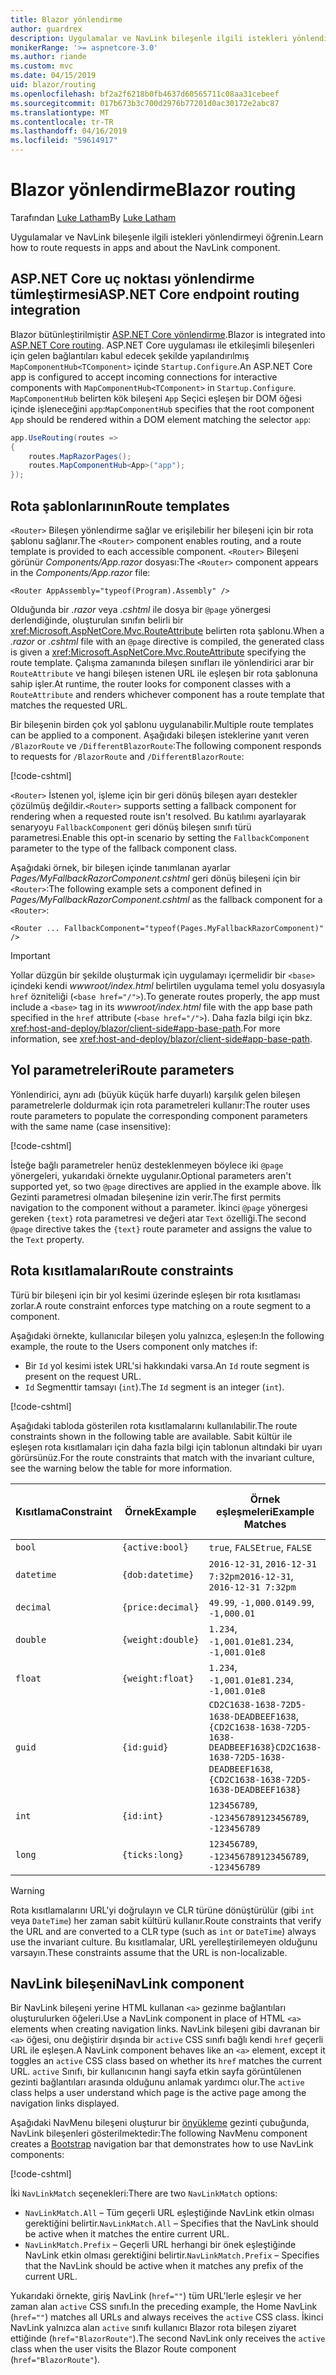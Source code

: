 ```yaml
---
title: Blazor yönlendirme
author: guardrex
description: Uygulamalar ve NavLink bileşenle ilgili istekleri yönlendirmeyi öğrenin.
monikerRange: '>= aspnetcore-3.0'
ms.author: riande
ms.custom: mvc
ms.date: 04/15/2019
uid: blazor/routing
ms.openlocfilehash: bf2a2f6218b0fb4637d60565711c08aa31cebeef
ms.sourcegitcommit: 017b673b3c700d2976b77201d0ac30172e2abc87
ms.translationtype: MT
ms.contentlocale: tr-TR
ms.lasthandoff: 04/16/2019
ms.locfileid: "59614917"
---
```

# <a name="blazor-routing"></a><span data-ttu-id="462ac-103">Blazor yönlendirme</span><span class="sxs-lookup"><span data-stu-id="462ac-103">Blazor routing</span></span>

<span data-ttu-id="462ac-104">Tarafından [Luke Latham](https://github.com/guardrex)</span><span class="sxs-lookup"><span data-stu-id="462ac-104">By [Luke Latham](https://github.com/guardrex)</span></span>

<span data-ttu-id="462ac-105">Uygulamalar ve NavLink bileşenle ilgili istekleri yönlendirmeyi öğrenin.</span><span class="sxs-lookup"><span data-stu-id="462ac-105">Learn how to route requests in apps and about the NavLink component.</span></span>

## <a name="aspnet-core-endpoint-routing-integration"></a><span data-ttu-id="462ac-106">ASP.NET Core uç noktası yönlendirme tümleştirmesi</span><span class="sxs-lookup"><span data-stu-id="462ac-106">ASP.NET Core endpoint routing integration</span></span>

<span data-ttu-id="462ac-107">Blazor bütünleştirilmiştir [ASP.NET Core yönlendirme](xref:fundamentals/routing).</span><span class="sxs-lookup"><span data-stu-id="462ac-107">Blazor is integrated into [ASP.NET Core routing](xref:fundamentals/routing).</span></span> <span data-ttu-id="462ac-108">ASP.NET Core uygulaması ile etkileşimli bileşenleri için gelen bağlantıları kabul edecek şekilde yapılandırılmış `MapComponentHub<TComponent>` içinde `Startup.Configure`.</span><span class="sxs-lookup"><span data-stu-id="462ac-108">An ASP.NET Core app is configured to accept incoming connections for interactive components with `MapComponentHub<TComponent>` in `Startup.Configure`.</span></span> <span data-ttu-id="462ac-109">`MapComponentHub` belirten kök bileşeni `App` Seçici eşleşen bir DOM öğesi içinde işleneceğini `app`:</span><span class="sxs-lookup"><span data-stu-id="462ac-109">`MapComponentHub` specifies that the root component `App` should be rendered within a DOM element matching the selector `app`:</span></span>

```csharp
app.UseRouting(routes =>
{
    routes.MapRazorPages();
    routes.MapComponentHub<App>("app");
});
```

## <a name="route-templates"></a><span data-ttu-id="462ac-110">Rota şablonlarının</span><span class="sxs-lookup"><span data-stu-id="462ac-110">Route templates</span></span>

<span data-ttu-id="462ac-111">`<Router>` Bileşen yönlendirme sağlar ve erişilebilir her bileşeni için bir rota şablonu sağlanır.</span><span class="sxs-lookup"><span data-stu-id="462ac-111">The `<Router>` component enables routing, and a route template is provided to each accessible component.</span></span> <span data-ttu-id="462ac-112">`<Router>` Bileşeni görünür *Components/App.razor* dosyası:</span><span class="sxs-lookup"><span data-stu-id="462ac-112">The `<Router>` component appears in the *Components/App.razor* file:</span></span>

```cshtml
<Router AppAssembly="typeof(Program).Assembly" />
```

<span data-ttu-id="462ac-113">Olduğunda bir *.razor* veya *.cshtml* ile dosya bir `@page` yönergesi derlendiğinde, oluşturulan sınıfın belirli bir <xref:Microsoft.AspNetCore.Mvc.RouteAttribute> belirten rota şablonu.</span><span class="sxs-lookup"><span data-stu-id="462ac-113">When a *.razor* or *.cshtml* file with an `@page` directive is compiled, the generated class is given a <xref:Microsoft.AspNetCore.Mvc.RouteAttribute> specifying the route template.</span></span> <span data-ttu-id="462ac-114">Çalışma zamanında bileşen sınıfları ile yönlendirici arar bir `RouteAttribute` ve hangi bileşen istenen URL ile eşleşen bir rota şablonuna sahip işler.</span><span class="sxs-lookup"><span data-stu-id="462ac-114">At runtime, the router looks for component classes with a `RouteAttribute` and renders whichever component has a route template that matches the requested URL.</span></span>

<span data-ttu-id="462ac-115">Bir bileşenin birden çok yol şablonu uygulanabilir.</span><span class="sxs-lookup"><span data-stu-id="462ac-115">Multiple route templates can be applied to a component.</span></span> <span data-ttu-id="462ac-116">Aşağıdaki bileşen isteklerine yanıt veren `/BlazorRoute` ve `/DifferentBlazorRoute`:</span><span class="sxs-lookup"><span data-stu-id="462ac-116">The following component responds to requests for `/BlazorRoute` and `/DifferentBlazorRoute`:</span></span>

[!code-cshtml[](common/samples/3.x/BlazorSample/Pages/BlazorRoute.cshtml?name=snippet_BlazorRoute)]

<span data-ttu-id="462ac-117">`<Router>` İstenen yol, işleme için bir geri dönüş bileşen ayarı destekler çözülmüş değildir.</span><span class="sxs-lookup"><span data-stu-id="462ac-117">`<Router>` supports setting a fallback component for rendering when a requested route isn't resolved.</span></span> <span data-ttu-id="462ac-118">Bu katılımı ayarlayarak senaryoyu `FallbackComponent` geri dönüş bileşen sınıfı türü parametresi.</span><span class="sxs-lookup"><span data-stu-id="462ac-118">Enable this opt-in scenario by setting the `FallbackComponent` parameter to the type of the fallback component class.</span></span>

<span data-ttu-id="462ac-119">Aşağıdaki örnek, bir bileşen içinde tanımlanan ayarlar *Pages/MyFallbackRazorComponent.cshtml* geri dönüş bileşeni için bir `<Router>`:</span><span class="sxs-lookup"><span data-stu-id="462ac-119">The following example sets a component defined in *Pages/MyFallbackRazorComponent.cshtml* as the fallback component for a `<Router>`:</span></span>

```cshtml
<Router ... FallbackComponent="typeof(Pages.MyFallbackRazorComponent)" />
```

> [!IMPORTANT]
> <span data-ttu-id="462ac-120">Yollar düzgün bir şekilde oluşturmak için uygulamayı içermelidir bir `<base>` içindeki kendi *wwwroot/index.html* belirtilen uygulama temel yolu dosyasıyla `href` özniteliği (`<base href="/">`).</span><span class="sxs-lookup"><span data-stu-id="462ac-120">To generate routes properly, the app must include a `<base>` tag in its *wwwroot/index.html* file with the app base path specified in the `href` attribute (`<base href="/">`).</span></span> <span data-ttu-id="462ac-121">Daha fazla bilgi için bkz. <xref:host-and-deploy/blazor/client-side#app-base-path>.</span><span class="sxs-lookup"><span data-stu-id="462ac-121">For more information, see <xref:host-and-deploy/blazor/client-side#app-base-path>.</span></span>

## <a name="route-parameters"></a><span data-ttu-id="462ac-122">Yol parametreleri</span><span class="sxs-lookup"><span data-stu-id="462ac-122">Route parameters</span></span>

<span data-ttu-id="462ac-123">Yönlendirici, aynı adı (büyük küçük harfe duyarlı) karşılık gelen bileşen parametrelerle doldurmak için rota parametreleri kullanır:</span><span class="sxs-lookup"><span data-stu-id="462ac-123">The router uses route parameters to populate the corresponding component parameters with the same name (case insensitive):</span></span>

[!code-cshtml[](common/samples/3.x/BlazorSample/Pages/RouteParameter.cshtml?name=snippet_RouteParameter&highlight=2,7-8)]

<span data-ttu-id="462ac-124">İsteğe bağlı parametreler henüz desteklenmeyen böylece iki `@page` yönergeleri, yukarıdaki örnekte uygulanır.</span><span class="sxs-lookup"><span data-stu-id="462ac-124">Optional parameters aren't supported yet, so two `@page` directives are applied in the example above.</span></span> <span data-ttu-id="462ac-125">İlk Gezinti parametresi olmadan bileşenine izin verir.</span><span class="sxs-lookup"><span data-stu-id="462ac-125">The first permits navigation to the component without a parameter.</span></span> <span data-ttu-id="462ac-126">İkinci `@page` yönergesi gereken `{text}` rota parametresi ve değeri atar `Text` özelliği.</span><span class="sxs-lookup"><span data-stu-id="462ac-126">The second `@page` directive takes the `{text}` route parameter and assigns the value to the `Text` property.</span></span>

## <a name="route-constraints"></a><span data-ttu-id="462ac-127">Rota kısıtlamaları</span><span class="sxs-lookup"><span data-stu-id="462ac-127">Route constraints</span></span>

<span data-ttu-id="462ac-128">Türü bir bileşeni için bir yol kesimi üzerinde eşleşen bir rota kısıtlaması zorlar.</span><span class="sxs-lookup"><span data-stu-id="462ac-128">A route constraint enforces type matching on a route segment to a component.</span></span>

<span data-ttu-id="462ac-129">Aşağıdaki örnekte, kullanıcılar bileşen yolu yalnızca, eşleşen:</span><span class="sxs-lookup"><span data-stu-id="462ac-129">In the following example, the route to the Users component only matches if:</span></span>

* <span data-ttu-id="462ac-130">Bir `Id` yol kesimi istek URL'si hakkındaki varsa.</span><span class="sxs-lookup"><span data-stu-id="462ac-130">An `Id` route segment is present on the request URL.</span></span>
* <span data-ttu-id="462ac-131">`Id` Segmenttir tamsayı (`int`).</span><span class="sxs-lookup"><span data-stu-id="462ac-131">The `Id` segment is an integer (`int`).</span></span>

[!code-cshtml[](routing/samples_snapshot/3.x/Constraint.cshtml?highlight=1)]

<span data-ttu-id="462ac-132">Aşağıdaki tabloda gösterilen rota kısıtlamalarını kullanılabilir.</span><span class="sxs-lookup"><span data-stu-id="462ac-132">The route constraints shown in the following table are available.</span></span> <span data-ttu-id="462ac-133">Sabit kültür ile eşleşen rota kısıtlamaları için daha fazla bilgi için tablonun altındaki bir uyarı görürsünüz.</span><span class="sxs-lookup"><span data-stu-id="462ac-133">For the route constraints that match with the invariant culture, see the warning below the table for more information.</span></span>

| <span data-ttu-id="462ac-134">Kısıtlama</span><span class="sxs-lookup"><span data-stu-id="462ac-134">Constraint</span></span> | <span data-ttu-id="462ac-135">Örnek</span><span class="sxs-lookup"><span data-stu-id="462ac-135">Example</span></span>           | <span data-ttu-id="462ac-136">Örnek eşleşmeleri</span><span class="sxs-lookup"><span data-stu-id="462ac-136">Example Matches</span></span>                                                                  | <span data-ttu-id="462ac-137">Değişmez değer</span><span class="sxs-lookup"><span data-stu-id="462ac-137">Invariant</span></span><br><span data-ttu-id="462ac-138">kültür</span><span class="sxs-lookup"><span data-stu-id="462ac-138">culture</span></span><br><span data-ttu-id="462ac-139">eşleştirme</span><span class="sxs-lookup"><span data-stu-id="462ac-139">matching</span></span> |
| ---------- | ----------------- | -------------------------------------------------------------------------------- | :------------------------------: |
| `bool`     | `{active:bool}`   | <span data-ttu-id="462ac-140">`true`, `FALSE`</span><span class="sxs-lookup"><span data-stu-id="462ac-140">`true`, `FALSE`</span></span>                                                                  | <span data-ttu-id="462ac-141">Hayır</span><span class="sxs-lookup"><span data-stu-id="462ac-141">No</span></span>                               |
| `datetime` | `{dob:datetime}`  | <span data-ttu-id="462ac-142">`2016-12-31`, `2016-12-31 7:32pm`</span><span class="sxs-lookup"><span data-stu-id="462ac-142">`2016-12-31`, `2016-12-31 7:32pm`</span></span>                                                | <span data-ttu-id="462ac-143">Evet</span><span class="sxs-lookup"><span data-stu-id="462ac-143">Yes</span></span>                              |
| `decimal`  | `{price:decimal}` | <span data-ttu-id="462ac-144">`49.99`, `-1,000.01`</span><span class="sxs-lookup"><span data-stu-id="462ac-144">`49.99`, `-1,000.01`</span></span>                                                             | <span data-ttu-id="462ac-145">Evet</span><span class="sxs-lookup"><span data-stu-id="462ac-145">Yes</span></span>                              |
| `double`   | `{weight:double}` | <span data-ttu-id="462ac-146">`1.234`, `-1,001.01e8`</span><span class="sxs-lookup"><span data-stu-id="462ac-146">`1.234`, `-1,001.01e8`</span></span>                                                           | <span data-ttu-id="462ac-147">Evet</span><span class="sxs-lookup"><span data-stu-id="462ac-147">Yes</span></span>                              |
| `float`    | `{weight:float}`  | <span data-ttu-id="462ac-148">`1.234`, `-1,001.01e8`</span><span class="sxs-lookup"><span data-stu-id="462ac-148">`1.234`, `-1,001.01e8`</span></span>                                                           | <span data-ttu-id="462ac-149">Evet</span><span class="sxs-lookup"><span data-stu-id="462ac-149">Yes</span></span>                              |
| `guid`     | `{id:guid}`       | <span data-ttu-id="462ac-150">`CD2C1638-1638-72D5-1638-DEADBEEF1638`, `{CD2C1638-1638-72D5-1638-DEADBEEF1638}`</span><span class="sxs-lookup"><span data-stu-id="462ac-150">`CD2C1638-1638-72D5-1638-DEADBEEF1638`, `{CD2C1638-1638-72D5-1638-DEADBEEF1638}`</span></span> | <span data-ttu-id="462ac-151">Hayır</span><span class="sxs-lookup"><span data-stu-id="462ac-151">No</span></span>                               |
| `int`      | `{id:int}`        | <span data-ttu-id="462ac-152">`123456789`, `-123456789`</span><span class="sxs-lookup"><span data-stu-id="462ac-152">`123456789`, `-123456789`</span></span>                                                        | <span data-ttu-id="462ac-153">Evet</span><span class="sxs-lookup"><span data-stu-id="462ac-153">Yes</span></span>                              |
| `long`     | `{ticks:long}`    | <span data-ttu-id="462ac-154">`123456789`, `-123456789`</span><span class="sxs-lookup"><span data-stu-id="462ac-154">`123456789`, `-123456789`</span></span>                                                        | <span data-ttu-id="462ac-155">Evet</span><span class="sxs-lookup"><span data-stu-id="462ac-155">Yes</span></span>                              |

> [!WARNING]
> <span data-ttu-id="462ac-156">Rota kısıtlamalarını URL'yi doğrulayın ve CLR türüne dönüştürülür (gibi `int` veya `DateTime`) her zaman sabit kültürü kullanır.</span><span class="sxs-lookup"><span data-stu-id="462ac-156">Route constraints that verify the URL and are converted to a CLR type (such as `int` or `DateTime`) always use the invariant culture.</span></span> <span data-ttu-id="462ac-157">Bu kısıtlamalar, URL yerelleştirilemeyen olduğunu varsayın.</span><span class="sxs-lookup"><span data-stu-id="462ac-157">These constraints assume that the URL is non-localizable.</span></span>

## <a name="navlink-component"></a><span data-ttu-id="462ac-158">NavLink bileşeni</span><span class="sxs-lookup"><span data-stu-id="462ac-158">NavLink component</span></span>

<span data-ttu-id="462ac-159">Bir NavLink bileşeni yerine HTML kullanan `<a>` gezinme bağlantıları oluşturulurken öğeleri.</span><span class="sxs-lookup"><span data-stu-id="462ac-159">Use a NavLink component in place of HTML `<a>` elements when creating navigation links.</span></span> <span data-ttu-id="462ac-160">NavLink bileşeni gibi davranan bir `<a>` öğesi, onu değiştirir dışında bir `active` CSS sınıfı bağlı kendi `href` geçerli URL ile eşleşen.</span><span class="sxs-lookup"><span data-stu-id="462ac-160">A NavLink component behaves like an `<a>` element, except it toggles an `active` CSS class based on whether its `href` matches the current URL.</span></span> <span data-ttu-id="462ac-161">`active` Sınıfı, bir kullanıcının hangi sayfa etkin sayfa görüntülenen gezinti bağlantıları arasında olduğunu anlamak yardımcı olur.</span><span class="sxs-lookup"><span data-stu-id="462ac-161">The `active` class helps a user understand which page is the active page among the navigation links displayed.</span></span>

<span data-ttu-id="462ac-162">Aşağıdaki NavMenu bileşeni oluşturur bir [önyükleme](https://getbootstrap.com/docs/) gezinti çubuğunda, NavLink bileşenleri gösterilmektedir:</span><span class="sxs-lookup"><span data-stu-id="462ac-162">The following NavMenu component creates a [Bootstrap](https://getbootstrap.com/docs/) navigation bar that demonstrates how to use NavLink components:</span></span>

[!code-cshtml[](common/samples/3.x/BlazorSample/Shared/NavMenu.cshtml?name=snippet_NavLinks&highlight=4-6,9-11)]

<span data-ttu-id="462ac-163">İki `NavLinkMatch` seçenekleri:</span><span class="sxs-lookup"><span data-stu-id="462ac-163">There are two `NavLinkMatch` options:</span></span>

* <span data-ttu-id="462ac-164">`NavLinkMatch.All` &ndash; Tüm geçerli URL eşleştiğinde NavLink etkin olması gerektiğini belirtir.</span><span class="sxs-lookup"><span data-stu-id="462ac-164">`NavLinkMatch.All` &ndash; Specifies that the NavLink should be active when it matches the entire current URL.</span></span>
* <span data-ttu-id="462ac-165">`NavLinkMatch.Prefix` &ndash; Geçerli URL herhangi bir önek eşleştiğinde NavLink etkin olması gerektiğini belirtir.</span><span class="sxs-lookup"><span data-stu-id="462ac-165">`NavLinkMatch.Prefix` &ndash; Specifies that the NavLink should be active when it matches any prefix of the current URL.</span></span>

<span data-ttu-id="462ac-166">Yukarıdaki örnekte, giriş NavLink (`href=""`) tüm URL'lerle eşleşir ve her zaman alan `active` CSS sınıfı.</span><span class="sxs-lookup"><span data-stu-id="462ac-166">In the preceding example, the Home NavLink (`href=""`) matches all URLs and always receives the `active` CSS class.</span></span> <span data-ttu-id="462ac-167">İkinci NavLink yalnızca alan `active` sınıfı kullanıcı Blazor rota bileşen ziyaret ettiğinde (`href="BlazorRoute"`).</span><span class="sxs-lookup"><span data-stu-id="462ac-167">The second NavLink only receives the `active` class when the user visits the Blazor Route component (`href="BlazorRoute"`).</span></span>
